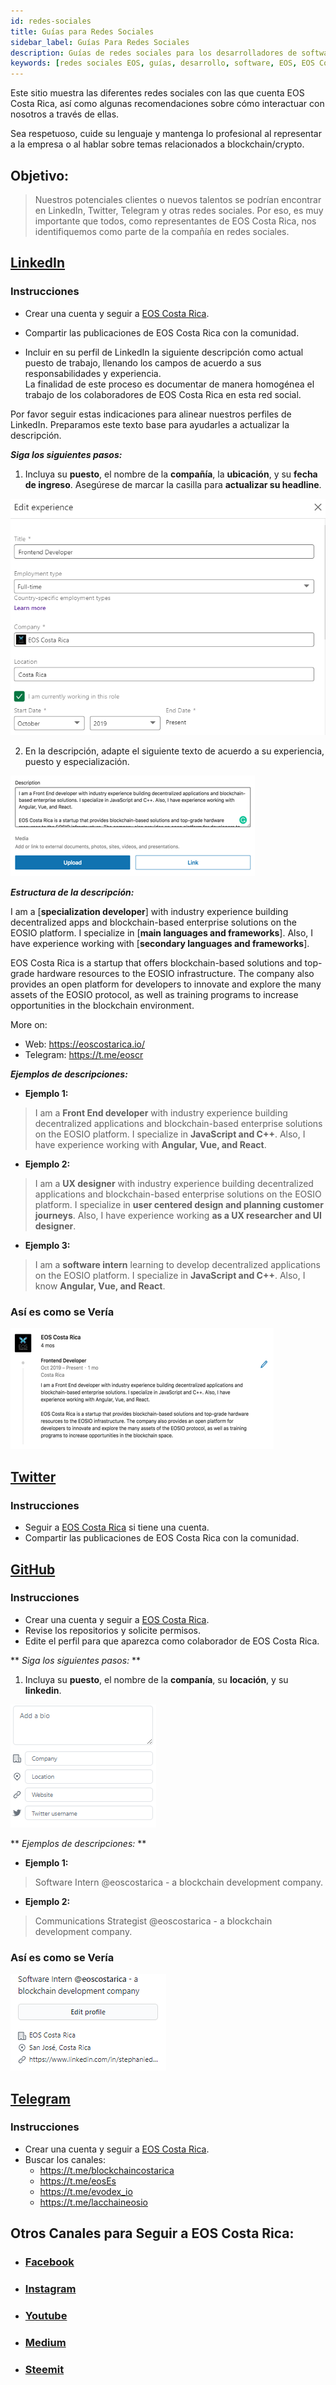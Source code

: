 ```yaml
---
id: redes-sociales
title: Guías para Redes Sociales
sidebar_label: Guías Para Redes Sociales
description: Guías de redes sociales para los desarrolladores de software EOS Costa Rica.
keywords: [redes sociales EOS, guías, desarrollo, software, EOS, EOS Costa Rica]
---
```


Este sitio muestra las diferentes redes sociales con las que cuenta EOS Costa Rica, así como algunas recomendaciones sobre cómo interactuar con nosotros a través de ellas.

Sea respetuoso, cuide su lenguaje y mantenga lo profesional al representar a la empresa o al hablar sobre temas relacionados a blockchain/crypto.

## **Objetivo:**
>Nuestros potenciales clientes o nuevos talentos se podrían encontrar en LinkedIn, Twitter, Telegram y otras redes sociales. Por eso, es muy importante que todos, como representantes de EOS Costa Rica, nos identifiquemos como parte de la compañía en redes sociales.


## [LinkedIn](https://www.linkedin.com/company/eoscostarica/)

### **Instrucciones**

- Crear una cuenta y seguir a [EOS Costa Rica](https://www.linkedin.com/company/eoscostarica/).

- Compartir las publicaciones de EOS Costa Rica con la comunidad.

- Incluir en su perfil de LinkedIn la siguiente descripción como actual puesto de trabajo, llenando los campos de acuerdo a sus responsabilidades y experiencia.  
La finalidad de este proceso es documentar de manera homogénea el trabajo de los colaboradores de EOS Costa Rica en esta red social.



Por favor seguir estas indicaciones para alinear nuestros perfiles de LinkedIn. Preparamos este texto base para ayudarles a actualizar la descripción. 


***Siga los siguientes pasos:***


1. Incluya su **puesto**, el nombre de la **compañía**, la **ubicación**, y su **fecha de ingreso**. Asegúrese de marcar la casilla para  **actualizar su headline**.

<div style={{  textAlign: "center" }}>
    <img style={{ width:"70%" }} src="https://raw.githubusercontent.com/eoscostarica/guide.eoscostarica.io/master/static/img/social-media/LinkedExperiencia.png" />
</div>


2. En la descripción, adapte el siguiente texto de acuerdo a su experiencia, puesto y especialización.

<div style={{  textAlign: "center" }}>
    <img  src="https://raw.githubusercontent.com/eoscostarica/guide.eoscostarica.io/master/static/img/social-media/LinkedDescripcion.png" />
</div>




***Estructura de la descripción:***

I am a [**specialization developer**] with industry experience building decentralized apps and blockchain-based enterprise solutions on the EOSIO platform. I specialize in [**main languages and frameworks**]. Also, I have experience working with [**secondary languages and frameworks**].  


EOS Costa Rica is a startup that offers blockchain-based solutions and top-grade hardware resources to the EOSIO infrastructure. The company also provides an open platform for developers to innovate and explore the many assets of the EOSIO protocol, as well as training programs to increase opportunities in the blockchain environment.  

More on:
- Web: https://eoscostarica.io/
- Telegram: https://t.me/eoscr

***Ejemplos de descripciones:***

- **Ejemplo 1:**  
>I am a **Front End developer** with industry experience building decentralized applications and blockchain-based enterprise solutions on the EOSIO platform. I specialize in **JavaScript and C++**. Also, I have experience working with **Angular, Vue, and React**.  

- **Ejemplo 2:**  
>I am a **UX designer** with industry experience building decentralized applications and blockchain-based enterprise solutions on the EOSIO platform. I specialize in **user centered design and planning customer journeys**. Also, I have experience working **as a UX researcher and UI designer**.

- **Ejemplo 3:**  
>I am a **software intern** learning to develop decentralized applications on the EOSIO platform. I specialize in **JavaScript and C++**. Also, I know **Angular, Vue, and React**.  

### **Así es como se Vería**

<div style={{  textAlign: "center" }}>
    <img  src="https://raw.githubusercontent.com/eoscostarica/guide.eoscostarica.io/master/static/img/social-media/LinkedResultado.png" />
</div>


## [Twitter](https://twitter.com/EOSCostaRica)

### **Instrucciones**  
- Seguir a [EOS Costa Rica](https://twitter.com/EOSCostaRica) si tiene una cuenta.
- Compartir las publicaciones de EOS Costa Rica con la comunidad.

## [GitHub](https://github.com/eoscostarica)

### **Instrucciones** 
- Crear una cuenta y seguir a [EOS Costa Rica](https://github.com/eoscostarica).
- Revise los repositorios y solicite permisos.
- Edite el perfil para que aparezca como colaborador de EOS Costa Rica.

** *Siga los siguientes pasos:* **
1. Incluya su **puesto**, el nombre de la **companía**, su **locación**, y su **linkedin**.

<div style={{  textAlign: "center" }}>
    <img  src="https://raw.githubusercontent.com/eoscostarica/guide.eoscostarica.io/master/static/img/social-media/GithubEstado.png" />
</div>


** *Ejemplos de descripciones:* **

- **Ejemplo 1:**  
>Software Intern  @eoscostarica - a blockchain development company.

- **Ejemplo 2:**  
>Communications Strategist @eoscostarica - a blockchain development company.

### **Así es como se Vería**
<div style={{  textAlign: "center" }}>
    <img  src="https://raw.githubusercontent.com/eoscostarica/guide.eoscostarica.io/master/static/img/social-media/GitHubResultado.png" />
</div>


## [Telegram](https://t.me/eoscr)

### **Instrucciones**  
- Crear una cuenta y seguir a [EOS Costa Rica](https://t.me/eoscr).
- Buscar los canales:
    - https://t.me/blockchaincostarica
    - https://t.me/eosEs 
    - https://t.me/evodex_io 
    - https://t.me/lacchaineosio

## Otros Canales para Seguir a EOS Costa Rica:
- ### [Facebook](https://www.facebook.com/costaricaeos)
- ### [Instagram](https://www.instagram.com/eoscostarica/)
- ### [Youtube](https://www.youtube.com/channel/UCvYinCH3O1iKpi-_dNfQAGQ)
- ### [Medium](https://eoscostarica.medium.com)
- ### [Steemit](https://steemit.com/@eos-costarica)



